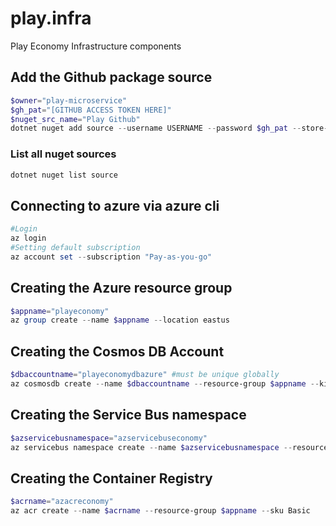 # play.infra
Play Economy Infrastructure components

## Add the Github package source
```powershell
$owner="play-microservice"
$gh_pat="[GITHUB ACCESS TOKEN HERE]"
$nuget_src_name="Play Github"
dotnet nuget add source --username USERNAME --password $gh_pat --store-password-in-clear-text --name $nuget_src_name "https://nuget.pkg.github.com/$owner/index.json"
```
### List all nuget sources
```powershell
dotnet nuget list source
```

## Connecting to azure via azure cli
```powershell
#Login
az login
#Setting default subscription
az account set --subscription "Pay-as-you-go"
```

## Creating the Azure resource group
```powershell
$appname="playeconomy"
az group create --name $appname --location eastus
```

## Creating the Cosmos DB Account
```powershell
$dbaccountname="playeconomydbazure" #must be unique globally
az cosmosdb create --name $dbaccountname --resource-group $appname --kind MongoDB --enable-free-tier
```

## Creating the Service Bus namespace
```powershell
$azservicebusnamespace="azservicebuseconomy"
az servicebus namespace create --name $azservicebusnamespace --resource-group $appname --sku Standard
```

## Creating the Container Registry
```powershell
$acrname="azacreconomy"
az acr create --name $acrname --resource-group $appname --sku Basic
```